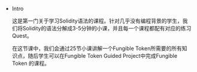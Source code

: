 - Intro
    
    这是第一门关于学习Solidity语法的课程。针对几乎没有编程背景的学生，我们将Solidity的语法分解成3-5分钟的小课，并且每一个课程都配有对应的练习Quest。
    
    在这节课中，我们会通过25节小课讲解一个Fungible Token所需要的所有知识点，随后学生可以在Fungible Token Guided Project中完成Fungible Token 的课程。